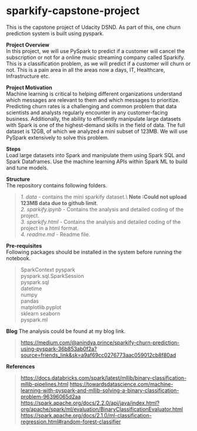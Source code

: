 # sparkify-capstone-project
This is the capstone project of Udacity DSND. As part of this, one churn prediction system is built using pyspark.

**Project Overview** \
In this project, we will use PySpark to predict if a customer will cancel the subscription or not for a online music streaming company
called Sparkify. This is a classification problem, as we will predict if a customer will churn or not. This is a pain area in all the
areas now a days, IT, Healthcare, Infrastructure etc.

**Project Motivation** \
Machine learning is critical to helping different organizations understand which messages are relevant to them and which messages to prioritize. Predicting churn rates is a challenging and common problem that data scientists and analysts regularly encounter in any customer-facing business. Additionally, the ability to efficiently manipulate large datasets with Spark is one of the highest-demand skills in the field of data. The full dataset is 12GB, of which we analyzed a mini subset of 123MB. We will use PySpark extensively to solve this problem.

**Steps** \
  Load large datasets into Spark and manipulate them using Spark SQL and Spark Dataframes.
  Use the machine learning APIs within Spark ML to build and tune models.
  
**Structure**\
The repository contains following folders.
>*1. data* - contains the mini sparkify dataset.\ **Note :Could not upload 123MB data due to github limit**.\
>*2. sparkify.ipynb* - Contains the analysis and detailed coding of the project.\
>*3. sparkify.html* - Contains the analysis and detailed coding of the project in a html format.\
>*4. readme.md* - Readme file.

**Pre-requisites** \
  Following packages should be installed in the system before running the notebook.
  >SparkContext
  >pyspark\
  >pyspark.sql.SparkSession\
  >pyspark.sql\
  >datetime\
  >numpy\
  >pandas\
  >matplotlib.pyplot\
  >sklearn
  >seaborn\
  >pyspark.ml
  
  **Blog**
  The analysis could be found at my blog link. 
  
  >https://medium.com/@anindya.prince/sparkify-churn-prediction-using-pyspark-36b853ab0f2a?source=friends_link&sk=a9af69cc0276773aac059012cb8f80ad
  

**References**

  >https://docs.databricks.com/spark/latest/mllib/binary-classification-mllib-pipelines.html
  >https://towardsdatascience.com/machine-learning-with-pyspark-and-mllib-solving-a-binary-classification-problem-96396065d2aa
  >https://spark.apache.org/docs/2.2.0/api/java/index.html?org/apache/spark/ml/evaluation/BinaryClassificationEvaluator.html
  >https://spark.apache.org/docs/2.1.0/ml-classification-regression.html#random-forest-classifier
